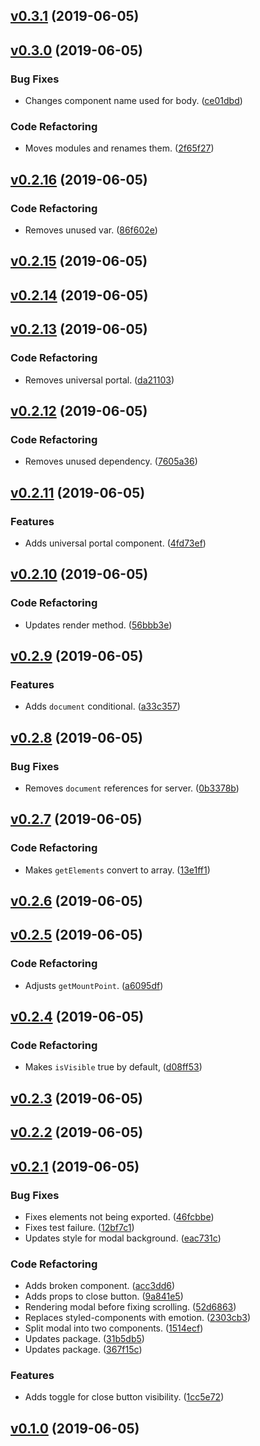 <a name="v0.3.1"></a>
## [v0.3.1](https://github.com/alexseitsinger/react-simple-modal/compare/v0.3.0...v0.3.1) (2019-06-05)


<a name="v0.3.0"></a>
## [v0.3.0](https://github.com/alexseitsinger/react-simple-modal/compare/v0.2.16...v0.3.0) (2019-06-05)

### Bug Fixes
- Changes component name used for body. ([ce01dbd](https://github.com/alexseitsinger/react-simple-modal/commit/ce01dbd43d8a98c0b762909625539946ee0dcd41))

### Code Refactoring
- Moves modules and renames them. ([2f65f27](https://github.com/alexseitsinger/react-simple-modal/commit/2f65f27c818fba7e65c6c045c67734d2529b8218))


<a name="v0.2.16"></a>
## [v0.2.16](https://github.com/alexseitsinger/react-simple-modal/compare/v0.2.15...v0.2.16) (2019-06-05)

### Code Refactoring
- Removes unused var. ([86f602e](https://github.com/alexseitsinger/react-simple-modal/commit/86f602ec0255213a183f6acf1ea60f97a23586af))


<a name="v0.2.15"></a>
## [v0.2.15](https://github.com/alexseitsinger/react-simple-modal/compare/v0.2.14...v0.2.15) (2019-06-05)


<a name="v0.2.14"></a>
## [v0.2.14](https://github.com/alexseitsinger/react-simple-modal/compare/v0.2.13...v0.2.14) (2019-06-05)


<a name="v0.2.13"></a>
## [v0.2.13](https://github.com/alexseitsinger/react-simple-modal/compare/v0.2.12...v0.2.13) (2019-06-05)

### Code Refactoring
- Removes universal portal. ([da21103](https://github.com/alexseitsinger/react-simple-modal/commit/da211030260db1c8b12240442dac62b316f78b20))


<a name="v0.2.12"></a>
## [v0.2.12](https://github.com/alexseitsinger/react-simple-modal/compare/v0.2.11...v0.2.12) (2019-06-05)

### Code Refactoring
- Removes unused dependency. ([7605a36](https://github.com/alexseitsinger/react-simple-modal/commit/7605a36a698cd8c259b9bafff867c6929b605ca3))


<a name="v0.2.11"></a>
## [v0.2.11](https://github.com/alexseitsinger/react-simple-modal/compare/v0.2.10...v0.2.11) (2019-06-05)

### Features
- Adds universal portal component. ([4fd73ef](https://github.com/alexseitsinger/react-simple-modal/commit/4fd73efa1ca7473851dae7b751098969ab312369))


<a name="v0.2.10"></a>
## [v0.2.10](https://github.com/alexseitsinger/react-simple-modal/compare/v0.2.9...v0.2.10) (2019-06-05)

### Code Refactoring
- Updates render method. ([56bbb3e](https://github.com/alexseitsinger/react-simple-modal/commit/56bbb3ecc89523f524da6009a4e79c182e38be03))


<a name="v0.2.9"></a>
## [v0.2.9](https://github.com/alexseitsinger/react-simple-modal/compare/v0.2.8...v0.2.9) (2019-06-05)

### Features
- Adds `document` conditional. ([a33c357](https://github.com/alexseitsinger/react-simple-modal/commit/a33c3578bb0b39bb86f0742785305ab265135448))


<a name="v0.2.8"></a>
## [v0.2.8](https://github.com/alexseitsinger/react-simple-modal/compare/v0.2.7...v0.2.8) (2019-06-05)

### Bug Fixes
- Removes `document` references for server. ([0b3378b](https://github.com/alexseitsinger/react-simple-modal/commit/0b3378bb5f779fc8f6cda83aed5f696391bc182c))


<a name="v0.2.7"></a>
## [v0.2.7](https://github.com/alexseitsinger/react-simple-modal/compare/v0.2.6...v0.2.7) (2019-06-05)

### Code Refactoring
- Makes `getElements` convert to array. ([13e1ff1](https://github.com/alexseitsinger/react-simple-modal/commit/13e1ff119ecc7a9304b60ac14e16faff4b91dc86))


<a name="v0.2.6"></a>
## [v0.2.6](https://github.com/alexseitsinger/react-simple-modal/compare/v0.2.5...v0.2.6) (2019-06-05)


<a name="v0.2.5"></a>
## [v0.2.5](https://github.com/alexseitsinger/react-simple-modal/compare/v0.2.4...v0.2.5) (2019-06-05)

### Code Refactoring
- Adjusts `getMountPoint`. ([a6095df](https://github.com/alexseitsinger/react-simple-modal/commit/a6095df34d35cc00b04878715ce8d0ed89653875))


<a name="v0.2.4"></a>
## [v0.2.4](https://github.com/alexseitsinger/react-simple-modal/compare/v0.2.3...v0.2.4) (2019-06-05)

### Code Refactoring
- Makes `isVisible` true by default, ([d08ff53](https://github.com/alexseitsinger/react-simple-modal/commit/d08ff53d59d4f8ab92dfbd61fa17adfc7f66ce64))


<a name="v0.2.3"></a>
## [v0.2.3](https://github.com/alexseitsinger/react-simple-modal/compare/v0.2.2...v0.2.3) (2019-06-05)


<a name="v0.2.2"></a>
## [v0.2.2](https://github.com/alexseitsinger/react-simple-modal/compare/v0.2.1...v0.2.2) (2019-06-05)


<a name="v0.2.1"></a>
## [v0.2.1](https://github.com/alexseitsinger/react-simple-modal/compare/v0.1.0...v0.2.1) (2019-06-05)

### Bug Fixes
- Fixes elements not being exported. ([46fcbbe](https://github.com/alexseitsinger/react-simple-modal/commit/46fcbbe2ca43d6cb5f1471b1d99718850f6f6765))
- Fixes test failure. ([12bf7c1](https://github.com/alexseitsinger/react-simple-modal/commit/12bf7c18b88d287f9de5c1be0e49a3a4bc501a22))
- Updates style for modal background. ([eac731c](https://github.com/alexseitsinger/react-simple-modal/commit/eac731c86faade56e5a93c7add3f926cb580a01d))

### Code Refactoring
- Adds broken component. ([acc3dd6](https://github.com/alexseitsinger/react-simple-modal/commit/acc3dd65de96bf751ec1413bccbd9d5cee808035))
- Adds props to close button. ([9a841e5](https://github.com/alexseitsinger/react-simple-modal/commit/9a841e56430fb3129840343049493838a1c5eaec))
- Rendering modal before fixing scrolling. ([52d6863](https://github.com/alexseitsinger/react-simple-modal/commit/52d68635ff80a824e928e27fa27cb1d89b1a4222))
- Replaces styled-components with emotion. ([2303cb3](https://github.com/alexseitsinger/react-simple-modal/commit/2303cb39f5a973a71646778667de850530d280b9))
- Split modal into two components. ([1514ecf](https://github.com/alexseitsinger/react-simple-modal/commit/1514ecf60280caa132e5ee9e7be90f640b910a8f))
- Updates package. ([31b5db5](https://github.com/alexseitsinger/react-simple-modal/commit/31b5db58f365aed1466f79b52c7259a3dd23981a))
- Updates package. ([367f15c](https://github.com/alexseitsinger/react-simple-modal/commit/367f15c399ce87616794ae7022165d3673e03b91))

### Features
- Adds toggle for close button visibility. ([1cc5e72](https://github.com/alexseitsinger/react-simple-modal/commit/1cc5e72a4c6f1ee9b2c21894a6d753b935e66c7a))


<a name="v0.1.0"></a>
## [v0.1.0](https://github.com/alexseitsinger/react-simple-modal/compare/255ff1e8ead0effd8749b58bebb2e7d001da628a...v0.1.0) (2019-06-05)


